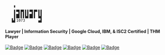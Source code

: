 ```
    ▘            
    ▌▀▌▛▌▌▌▀▌▛▘▌▌
    ▌█▌▌▌▙▌█▌▌ ▙▌
   ▙▌1073      ▄▌
```
#### Lawyer | Information Security | Google Cloud, IBM, & ISC2 Certified | THM Player

<a href="https://january1073.bsky.social" target="_blank"><img src="https://img.shields.io/badge/Bluesky-black?style=flat-square" alt="Badge"></a>
<a href="https://infosec.exchange/@january1073" target="_blank"><img src="https://img.shields.io/badge/Mastodon-black?style=flat-square" alt="Badge"></a>
<a href="https://tryhackme.com/p/january1073"><img src="https://img.shields.io/badge/TryHackMe-black?style=flat-square" alt="Badge"></a>
<a href="https://january1073.github.io" target="_blank"><img src="https://img.shields.io/badge/Portfolio-black?style=flat-square" alt="Badge"></a>
<a href="mailto:january1073@proton.me" target="_blank"><img src="https://img.shields.io/badge/Email-grey?style=flat-square" alt="Badge"></a>
<a href="https://keys.openpgp.org/vks/v1/by-fingerprint/56F2FDCC2EF4D52A3F597815AE34888E8EDC586C" target="_blank"><img src="https://img.shields.io/badge/PGP%20key-grey?style=flat-square&logo=gnuprivacyguard" alt="Badge"></a>

